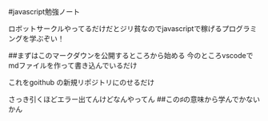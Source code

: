 #javascript勉強ノート

ロボットサークルやってるだけだとジリ貧なのでjavascriptで稼げるプログラミングを学ぶぞい！

##まずはこのマークダウンを公開するところから始める
今のところvscodeでmdファイルを作って書き込んでいるだけ

これをgoithub の新規リポジトリにのせるだけ

さっき引くほどエラー出てんけどなんやってん
##この♯の意味から学んでかないかん